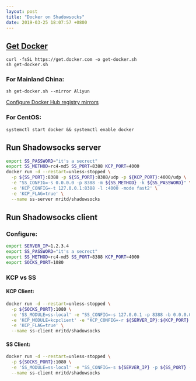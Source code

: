 ```yaml
---
layout: post
title: "Docker on Shadowsocks"
date: 2019-03-25 18:07:57 +0800
---
```


## [Get Docker](https://get.docker.com)

~~~ shell
curl -fsSL https://get.docker.com -o get-docker.sh
sh get-docker.sh
~~~

### For Mainland China:

~~~ shell
sh get-docker.sh --mirror Aliyun
~~~

[Configure Docker Hub registry mirrors](https://mirrors.ustc.edu.cn/help/dockerhub.html)

### For CentOS:

~~~ shell
systemctl start docker && systemctl enable docker
~~~

## Run Shadowsocks server

~~~ bash
export SS_PASSWORD="it's a secrect"
export SS_METHOD=rc4-md5 SS_PORT=8388 KCP_PORT=4000
docker run -d --restart=unless-stopped \
  -p ${SS_PORT}:8388 -p ${SS_PORT}:8388/udp -p ${KCP_PORT}:4000/udp \
  -e "SS_CONFIG=-s 0.0.0.0 -p 8388 -m ${SS_METHOD} -k ${SS_PASSWORD}" \
  -e 'KCP_CONFIG=-t 127.0.0.1:8388 -l :4000 -mode fast2' \
  -e 'KCP_FLAG=true' \
  --name ss-server mritd/shadowsocks
~~~

## Run Shadowsocks client

### Configure:

~~~ bash
export SERVER_IP=1.2.3.4
export SS_PASSWORD="it's a secrect"
export SS_METHOD=rc4-md5 SS_PORT=8388 KCP_PORT=4000
export SOCKS_PORT=1080
~~~

### KCP vs SS

#### KCP Client:

~~~ bash
docker run -d --restart=unless-stopped \
  -p ${SOCKS_PORT}:1080 \
  -e 'SS_MODULE=ss-local' -e "SS_CONFIG=-s 127.0.0.1 -p 8388 -b 0.0.0.0 -l 1080 -m ${SS_METHOD} -k ${SS_PASSWORD}" \
  -e 'KCP_MODULE=kcpclient' -e "KCP_CONFIG=-r ${SERVER_IP}:${KCP_PORT} -l :8388 -mode fast2" \
  -e 'KCP_FLAG=true' \
  --name ss-client mritd/shadowsocks
~~~

#### SS Client:

~~~ bash
docker run -d --restart=unless-stopped \
  -p ${SOCKS_PORT}:1080 \
  -e 'SS_MODULE=ss-local' -e "SS_CONFIG=-s ${SERVER_IP} -p ${SS_PORT} -b 0.0.0.0 -l 1080 -m ${SS_METHOD} -k ${SS_PASSWORD}" \
  --name ss-client mritd/shadowsocks
~~~
